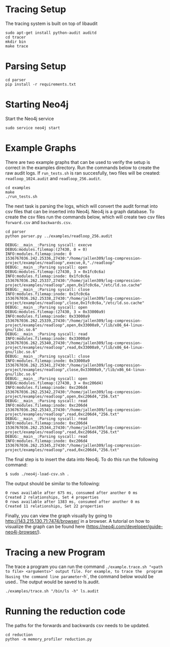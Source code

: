 Tracing Setup
===

The tracing system is built on top of libaudit

```shell
sudo apt-get install python-audit auditd
cd tracer
mkdir bin
make trace
```


Parsing Setup
===

```shell
cd parser
pip install -r requirements.txt
```


Starting Neo4j
===

Start the Neo4j service

```shell 
sudo service neo4j start
```

Example Graphs
===

There are two example graphs that can be used to verify the setup is correct
in the examples directory. Run the commands below to create the raw audit 
logs. If `run_tests.sh` is ran succesfully, two files will be created:
`readloop_1024.audit` and `readloop_256.audit`. 

```shell
cd examples
make 
./run_tests.sh
```

The next task is parsing the logs, which will convert the audit format
into csv files that can be inserted into Neo4j. Neo4j is a graph database.
To create the csv files run the commands below, which will create two csv
files `forward.csv` and `backwards.csv`.

```shell 
cd parser
python parser.py ../examples/readloop_256.audit
```

```shell
DEBUG:__main__:Parsing syscall: execve
DEBUG:modules.filemap:(27430, 0 = 0)
INFO:modules.filemap:inode: 0
1536767036.242.25336,27430:"/home/jallen309/log-compression-project/examples/readloop",execve,0,"./readloop"
DEBUG:__main__:Parsing syscall: open
DEBUG:modules.filemap:(27430, 3 = 0x1fc0c6a)
INFO:modules.filemap:inode: 0x1fc0c6a
1536767036.262.25337,27430:"/home/jallen309/log-compression-project/examples/readloop",open,0x1fc0c6a,"/etc/ld.so.cache"
DEBUG:__main__:Parsing syscall: close
INFO:modules.filemap:inode: 0x1fc0c6a
1536767036.262.25338,27430:"/home/jallen309/log-compression-project/examples/readloop",close,0x1fc0c6a,"/etc/ld.so.cache"
DEBUG:__main__:Parsing syscall: open
DEBUG:modules.filemap:(27430, 3 = 0x33000a9)
INFO:modules.filemap:inode: 0x33000a9
1536767036.262.25339,27430:"/home/jallen309/log-compression-project/examples/readloop",open,0x33000a9,"/lib/x86_64-linux-gnu/libc.so.6"
DEBUG:__main__:Parsing syscall: read
INFO:modules.filemap:inode: 0x33000a9
1536767036.262.25340,27430:"/home/jallen309/log-compression-project/examples/readloop",read,0x33000a9,"/lib/x86_64-linux-gnu/libc.so.6"
DEBUG:__main__:Parsing syscall: close
INFO:modules.filemap:inode: 0x33000a9
1536767036.262.25341,27430:"/home/jallen309/log-compression-project/examples/readloop",close,0x33000a9,"/lib/x86_64-linux-gnu/libc.so.6"
DEBUG:__main__:Parsing syscall: open
DEBUG:modules.filemap:(27430, 3 = 0xc206d4)
INFO:modules.filemap:inode: 0xc206d4
1536767036.262.25342,27430:"/home/jallen309/log-compression-project/examples/readloop",open,0xc206d4,"256.txt"
DEBUG:__main__:Parsing syscall: read
INFO:modules.filemap:inode: 0xc206d4
1536767036.262.25343,27430:"/home/jallen309/log-compression-project/examples/readloop",read,0xc206d4,"256.txt"
DEBUG:__main__:Parsing syscall: read
INFO:modules.filemap:inode: 0xc206d4
1536767036.262.25344,27430:"/home/jallen309/log-compression-project/examples/readloop",read,0xc206d4,"256.txt"
DEBUG:__main__:Parsing syscall: read
INFO:modules.filemap:inode: 0xc206d4
1536767036.262.25345,27430:"/home/jallen309/log-compression-project/examples/readloop",read,0xc206d4,"256.txt"
```


The final step is to insert the data into Neo4j. To do this run the following 
command:

```shell
$ sudo ./neo4j-load-csv.sh .
```

The output should be similar to the following:

```shell 
0 rows available after 675 ms, consumed after another 0 ms
Created 2 relationships, Set 4 properties
0 rows available after 1383 ms, consumed after another 0 ms
Created 11 relationships, Set 22 properties
```

Finally, you can view the graph visually by going to http://143.215.130.71:7474/browser/
in a browser. A tutorial on how to visualize the graph can be found here (https://neo4j.com/developer/guide-neo4j-browser/).


Tracing a new Program
===

The trace a program you can run the command `./example.trace.sh "<path to file> <arguments>" output file. For example, to trace the 
program `ls` using the command line parameter `-h`, the command below would be used.. The output would be saved to ls.audit.

```shell
./examples/trace.sh "/bin/ls -h" ls.audit
```

Running the reduction code
===
The paths for the forwards and backwards csv needs to be updated. 

```shell
cd reduction
python -m memory_profiler reduction.py
```
